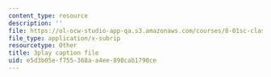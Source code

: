 ```yaml
---
content_type: resource
description: ''
file: https://ol-ocw-studio-app-qa.s3.amazonaws.com/courses/8-01sc-classical-mechanics-fall-2016/e5d3b05ef755368aa4ee890cab1790ce_ol1COj0LACs.srt
file_type: application/x-subrip
resourcetype: Other
title: 3play caption file
uid: e5d3b05e-f755-368a-a4ee-890cab1790ce
---
```

